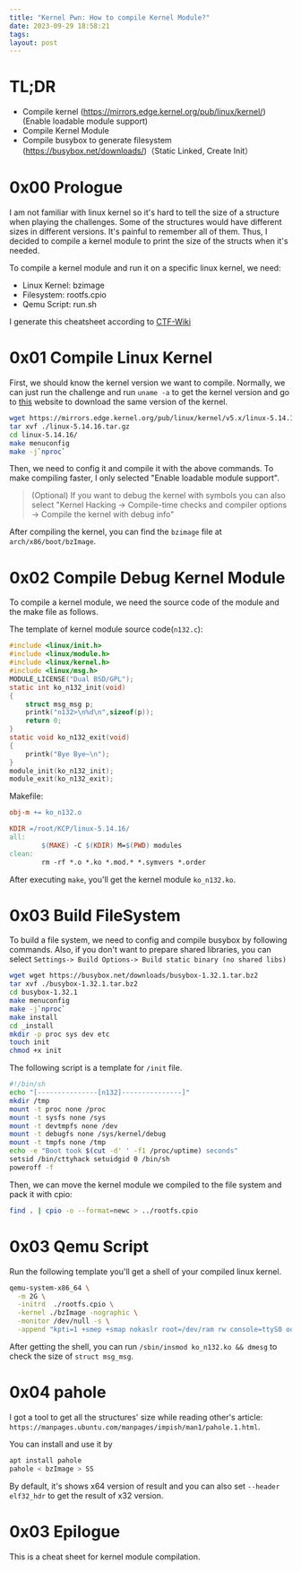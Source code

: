 ```yaml
---
title: "Kernel Pwn: How to compile Kernel Module?"
date: 2023-09-29 18:58:21
tags: 
layout: post
---
```

# TL;DR

- Compile kernel (https://mirrors.edge.kernel.org/pub/linux/kernel/) (Enable loadable module support)
- Compile Kernel Module
- Compile busybox to generate filesystem (https://busybox.net/downloads/)（Static Linked, Create Init）


# 0x00 Prologue

I am not familiar with linux kernel so it's hard to tell the size of a structure when playing the challenges. Some of the structures would have different sizes in different versions. It's painful to remember all of them. Thus, I decided to compile a kernel module to print the size of the structs when it's needed.


To compile a kernel module and run it on a specific linux kernel, we need:


- Linux Kernel: bzimage
- Filesystem: rootfs.cpio
- Qemu Script: run.sh


I generate this cheatsheet according to [CTF-Wiki][2]

# 0x01 Compile Linux Kernel


First, we should know the kernel version we want to compile. Normally, we can just run the challenge and run `uname -a` to get the kernel version and go to [this][1] website to download the same version of the kernel.

```sh
wget https://mirrors.edge.kernel.org/pub/linux/kernel/v5.x/linux-5.14.16.tar.gz
tar xvf ./linux-5.14.16.tar.gz
cd linux-5.14.16/
make menuconfig
make -j`nproc`
```

Then, we need to config it and compile it with the above commands. To make compiling faster, I only selected "Enable loadable module support". 


> (Optional) If you want to debug the kernel with symbols you can also select "Kernel Hacking -> Compile-time checks and compiler options -> Compile the kernel with debug info"


After compiling the kernel, you can find the `bzimage` file at `arch/x86/boot/bzImage`.

# 0x02 Compile Debug Kernel Module

To compile a kernel module, we need the source code of the module and the make file as follows.


The template of kernel module source code(`n132.c`):
```c
#include <linux/init.h>
#include <linux/module.h>
#include <linux/kernel.h>
#include <linux/msg.h>
MODULE_LICENSE("Dual BSD/GPL");
static int ko_n132_init(void)
{
    struct msg_msg p;
    printk("n132>\n%d\n",sizeof(p));
    return 0;
}
static void ko_n132_exit(void)
{
    printk("Bye Bye~\n");
}
module_init(ko_n132_init);
module_exit(ko_n132_exit);
```

Makefile:
```makefile
obj-m += ko_n132.o

KDIR =/root/KCP/linux-5.14.16/
all:
        $(MAKE) -C $(KDIR) M=$(PWD) modules
clean:
        rm -rf *.o *.ko *.mod.* *.symvers *.order
```

After executing `make`, you'll get the kernel module `ko_n132.ko`.


# 0x03 Build FileSystem

To build a file system, we need to config and compile busybox by following commands. Also, if you don't want to prepare shared libraries, you can select `Settings-> Build Options-> Build static binary (no shared libs)`

```sh
wget wget https://busybox.net/downloads/busybox-1.32.1.tar.bz2
tar xvf ./busybox-1.32.1.tar.bz2
cd busybox-1.32.1
make menuconfig
make -j`nproc`
make install
cd _install
mkdir -p proc sys dev etc
touch init
chmod +x init
```

The following script is a template for `/init` file.
```bash
#!/bin/sh
echo "[---------------[n132]---------------]"
mkdir /tmp
mount -t proc none /proc
mount -t sysfs none /sys
mount -t devtmpfs none /dev
mount -t debugfs none /sys/kernel/debug
mount -t tmpfs none /tmp
echo -e "Boot took $(cut -d' ' -f1 /proc/uptime) seconds"
setsid /bin/cttyhack setuidgid 0 /bin/sh
poweroff -f
```

Then, we can move the kernel module we compiled to the file system and pack it with cpio:

```sh
find . | cpio -o --format=newc > ../rootfs.cpio
```

# 0x03 Qemu Script

Run the following template you'll get a shell of your compiled linux kernel.

```sh
qemu-system-x86_64 \
  -m 2G \
  -initrd  ./rootfs.cpio \
  -kernel ./bzImage -nographic \
  -monitor /dev/null -s \
  -append "kpti=1 +smep +smap nokaslr root=/dev/ram rw console=ttyS0 oops=panic panic=0 init=/init quiet"
```


After getting the shell, you can run `/sbin/insmod ko_n132.ko && dmesg` to check the size of `struct msg_msg`.


# 0x04 pahole

I got a tool to get all the structures' size while reading other's article: `https://manpages.ubuntu.com/manpages/impish/man1/pahole.1.html`.

You can install and use it by 
```bash
apt install pahole
pahole < bzImage > SS
```

By default, it's shows x64 version of result and you can also set `--header elf32_hdr` to get the result of x32 version.

# 0x03 Epilogue

This is a cheat sheet for kernel module compilation.


[1]: https://mirrors.edge.kernel.org/pub/linux/kernel/
[2]: https://ctf-wiki.org/pwn/linux/kernel-mode/environment/readme/


